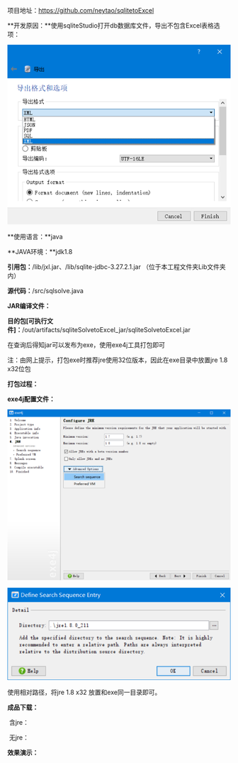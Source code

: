 项目地址：<https://github.com/neytao/sqlitetoExcel>



**开发原因：**使用sqliteStudio打开db数据库文件，导出不包含Excel表格选项：

![Snipaste_2019-05-22_19-05-27](images/Snipaste_2019-05-22_19-05-27.png)

**使用语言：**java

**JAVA环境：**jdk1.8

**引用包：**/lib/jxl.jar、/lib/sqlite-jdbc-3.27.2.1.jar （位于本工程文件夹Lib文件夹内）

**源代码：**/src/sqlsolve.java



**JAR编译文件：**

**目的包[可执行文件]：**/out/artifacts/sqliteSolvetoExcel_jar/sqliteSolvetoExcel.jar

在查询后得知jar可以发布为exe，使用exe4j工具打包即可 

注：由网上提示，打包exe时推荐jre使用32位版本，因此在exe目录中放置jre 1.8 x32位包

**打包过程：**

**exe4j配置文件：**

![1558524204992](images/1558524204992.png)

![1558524235566](images/1558524235566.png)

使用相对路径，将jre 1.8 x32 放置和exe同一目录即可。



**成品下载：**

​	含jre：

​	无jre：

**效果演示：**

​	